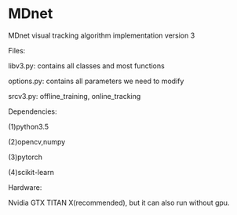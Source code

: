 # MDnet
MDnet visual tracking algorithm implementation version 3

Files:

  libv3.py: contains all classes and most functions
  
  options.py: contains all parameters we need to modify
  
  srcv3.py: offline_training, online_tracking


Dependencies:

  (1)python3.5
  
  (2)opencv,numpy
  
  (3)pytorch
  
  (4)scikit-learn
 

Hardware:

  Nvidia GTX TITAN X(recommended), but it can also run without gpu.
  

 
